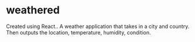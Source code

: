 # weathered
Created using React.. A weather application that takes in a city and country. Then outputs the location, temperature, humidity, condition.
